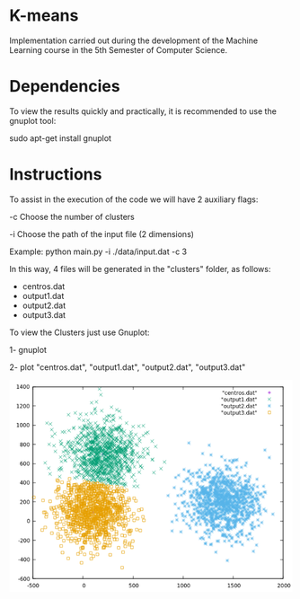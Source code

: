 # K-means
Implementation carried out during the development of the Machine Learning course in the 5th Semester of Computer Science.

# Dependencies
To view the results quickly and practically, it is recommended to use the gnuplot tool:

sudo apt-get install gnuplot

# Instructions
To assist in the execution of the code we will have 2 auxiliary flags:

-c    Choose the number of clusters

-i    Choose the path of the input file (2 dimensions)

Example: python main.py -i ./data/input.dat -c 3


In this way, 4 files will be generated in the "clusters" folder, as follows:
- centros.dat
- output1.dat
- output2.dat
- output3.dat

To view the Clusters just use Gnuplot:

1- gnuplot

2- plot "centros.dat", "output1.dat", "output2.dat", "output3.dat"

<img src="/images/input_3c.png" alt="example"/>
